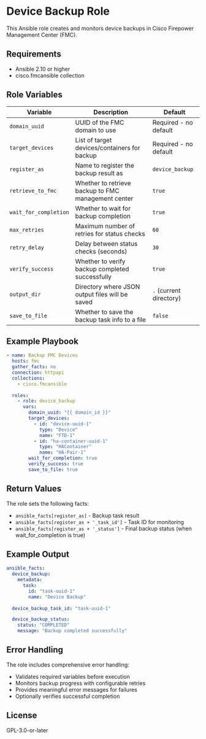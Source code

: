 # Device Backup Role

This Ansible role creates and monitors device backups in Cisco Firepower Management Center (FMC).

## Requirements

- Ansible 2.10 or higher
- cisco.fmcansible collection

## Role Variables

| Variable | Description | Default |
|----------|-------------|---------|
| `domain_uuid` | UUID of the FMC domain to use | Required - no default |
| `target_devices` | List of target devices/containers for backup | Required - no default |
| `register_as` | Name to register the backup result as | `device_backup` |
| `retrieve_to_fmc` | Whether to retrieve backup to FMC management center | `true` |
| `wait_for_completion` | Whether to wait for backup completion | `true` |
| `max_retries` | Maximum number of retries for status checks | `60` |
| `retry_delay` | Delay between status checks (seconds) | `30` |
| `verify_success` | Whether to verify backup completed successfully | `true` |
| `output_dir` | Directory where JSON output files will be saved | `.` (current directory) |
| `save_to_file` | Whether to save the backup task info to a file | `false` |

## Example Playbook

```yaml
- name: Backup FMC Devices
  hosts: fmc
  gather_facts: no
  connection: httpapi
  collections:
    - cisco.fmcansible
  
  roles:
    - role: device_backup
      vars:
        domain_uuid: "{{ domain_id }}"
        target_devices:
          - id: "device-uuid-1"
            type: "Device"
            name: "FTD-1"
          - id: "ha-container-uuid-1"
            type: "HAContainer"
            name: "HA-Pair-1"
        wait_for_completion: true
        verify_success: true
        save_to_file: true
```

## Return Values

The role sets the following facts:

- `ansible_facts[register_as]` - Backup task result
- `ansible_facts[register_as + '_task_id']` - Task ID for monitoring
- `ansible_facts[register_as + '_status']` - Final backup status (when wait_for_completion is true)

## Example Output

```yaml
ansible_facts:
  device_backup:
    metadata:
      task:
        id: "task-uuid-1"
        name: "Device Backup"
  
  device_backup_task_id: "task-uuid-1"

  device_backup_status:
    status: "COMPLETED"
    message: "Backup completed successfully"
```

## Error Handling

The role includes comprehensive error handling:

- Validates required variables before execution
- Monitors backup progress with configurable retries
- Provides meaningful error messages for failures
- Optionally verifies successful completion

## License

GPL-3.0-or-later
